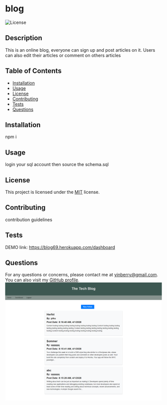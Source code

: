 # blog

![License](https://img.shields.io/badge/License-MIT-green.svg)

## Description

This is an online blog, everyone can sign up and post articles on it. Users can also edit their articles or comment on others articles

## Table of Contents

- [Installation](#installation)
- [Usage](#usage)
- [License](#license)
- [Contributing](#contributing)
- [Tests](#tests)
- [Questions](#questions)

## Installation

npm i

## Usage

login your sql account then source the schema.sql

## License

This project is licensed under the [MIT](https://opensource.org/licenses/MIT) license.

## Contributing

contribution guidelines

## Tests

DEMO link: https://blog69.herokuapp.com/dashboard

## Questions

For any questions or concerns, please contact me at yinberry@gmail.com. You can also visit my [GitHub profile](https://github.com/huyingg1).
![screenshoot-blog](blog-full.png)
